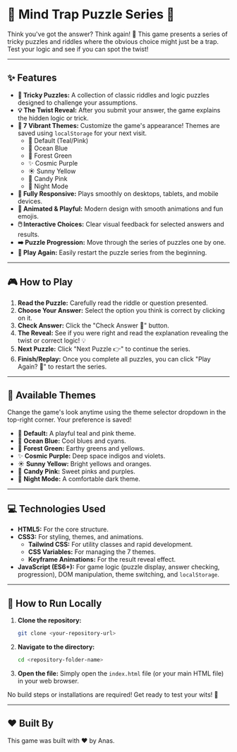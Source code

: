 # 🤯 Mind Trap Puzzle Series 🧩

Think you've got the answer? Think again! 🤔 This game presents a series of tricky puzzles and riddles where the obvious choice might just be a trap. Test your logic and see if you can spot the twist!

---

## ✨ Features

* **🧠 Tricky Puzzles:** A collection of classic riddles and logic puzzles designed to challenge your assumptions.
* **💡 The Twist Reveal:** After you submit your answer, the game explains the hidden logic or trick.
* **🎨 7 Vibrant Themes:** Customize the game's appearance! Themes are saved using `localStorage` for your next visit.
    * 🎨 Default (Teal/Pink)
    * 🌊 Ocean Blue
    * 🌲 Forest Green
    * ✨ Cosmic Purple
    * ☀️ Sunny Yellow
    * 🍬 Candy Pink
    * 🌙 Night Mode
* **📱 Fully Responsive:** Plays smoothly on desktops, tablets, and mobile devices.
* **🤩 Animated & Playful:** Modern design with smooth animations and fun emojis.
* **🖱️ Interactive Choices:** Clear visual feedback for selected answers and results.
* **➡️ Puzzle Progression:** Move through the series of puzzles one by one.
* **🔁 Play Again:** Easily restart the puzzle series from the beginning.

---

## 🎮 How to Play

1.  **Read the Puzzle:** Carefully read the riddle or question presented.
2.  **Choose Your Answer:** Select the option you think is correct by clicking on it.
3.  **Check Answer:** Click the "Check Answer 🤔" button.
4.  **The Reveal:** See if you were right and read the explanation revealing the twist or correct logic! 💡
5.  **Next Puzzle:** Click "Next Puzzle 👉" to continue the series.
6.  **Finish/Replay:** Once you complete all puzzles, you can click "Play Again? 🔁" to restart the series.

---

## 🎨 Available Themes

Change the game's look anytime using the theme selector dropdown in the top-right corner. Your preference is saved!

* 🎨 **Default:** A playful teal and pink theme.
* 🌊 **Ocean Blue:** Cool blues and cyans.
* 🌲 **Forest Green:** Earthy greens and yellows.
* ✨ **Cosmic Purple:** Deep space indigos and violets.
* ☀️ **Sunny Yellow:** Bright yellows and oranges.
* 🍬 **Candy Pink:** Sweet pinks and purples.
* 🌙 **Night Mode:** A comfortable dark theme.

---

## 💻 Technologies Used

* **HTML5:** For the core structure.
* **CSS3:** For styling, themes, and animations.
    * **Tailwind CSS:** For utility classes and rapid development.
    * **CSS Variables:** For managing the 7 themes.
    * **Keyframe Animations:** For the result reveal effect.
* **JavaScript (ES6+):** For game logic (puzzle display, answer checking, progression), DOM manipulation, theme switching, and `localStorage`.

---

## 🏃 How to Run Locally

1.  **Clone the repository:**
    ```bash
    git clone <your-repository-url>
    ```
2.  **Navigate to the directory:**
    ```bash
    cd <repository-folder-name>
    ```
3.  **Open the file:** Simply open the `index.html` file (or your main HTML file) in your web browser.

No build steps or installations are required! Get ready to test your wits! 🧐

---

## ❤️ Built By

This game was built with ❤️ by Anas.
